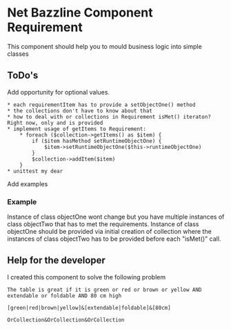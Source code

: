 # Net Bazzline Component Requirement

This component should help you to mould business logic into simple classes

## ToDo's

Add opportunity for optional values.

    * each requirementItem has to provide a setObjectOne() method
    * the collections don't have to know about that
    * how to deal with or collections in Requirement isMet() iteraton? Right now, only and is provided
    * implement usage of getItems to Requirement:
        * foreach ($collection->getItems() as $item) {
            if ($item hasMethod setRuntimeObjectOne) {
                $item->setRuntimeObjectOne($this->runtimeObjectOne)
            }
            $collection->addItem($item)
        }
    * unittest my dear

Add examples

### Example

Instance of class objectOne wont change but you have multiple instances of class objectTwo that has to met the requirements.
Instance of class objectOne should be provided via initial creation of collection where the instances of class objectTwo has to be provided before each "isMet()" call.

## Help for the developer

I created this component to solve the following problem

    The table is great if it is green or red or brown or yellow AND extendable or foldable AND 80 cm high

    [green|red|brown|yellow]&[extendable|foldable]&[80cm]

    OrCollection&OrCollection&OrCollection
